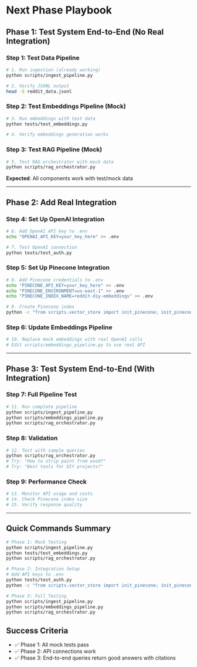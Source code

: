 # Next Phase Playbook

## Phase 1: Test System End-to-End (No Real Integration)

### Step 1: Test Data Pipeline
```bash
# 1. Run ingestion (already working)
python scripts/ingest_pipeline.py

# 2. Verify JSONL output
head -5 reddit_data.jsonl
```

### Step 2: Test Embeddings Pipeline (Mock)
```bash
# 3. Run embeddings with test data
python tests/test_embeddings.py

# 4. Verify embeddings generation works
```

### Step 3: Test RAG Pipeline (Mock)
```bash
# 5. Test RAG orchestrator with mock data
python scripts/rag_orchestrator.py
```

**Expected**: All components work with test/mock data

---

## Phase 2: Add Real Integration

### Step 4: Set Up OpenAI Integration
```bash
# 6. Add OpenAI API key to .env
echo "OPENAI_API_KEY=your_key_here" >> .env

# 7. Test OpenAI connection
python tests/test_auth.py
```

### Step 5: Set Up Pinecone Integration
```bash
# 8. Add Pinecone credentials to .env
echo "PINECONE_API_KEY=your_key_here" >> .env
echo "PINECONE_ENVIRONMENT=us-east-1" >> .env
echo "PINECONE_INDEX_NAME=reddit-diy-embeddings" >> .env

# 9. Create Pinecone index
python -c "from scripts.vector_store import init_pinecone; init_pinecone()"
```

### Step 6: Update Embeddings Pipeline
```bash
# 10. Replace mock embeddings with real OpenAI calls
# Edit scripts/embeddings_pipeline.py to use real API
```

---

## Phase 3: Test System End-to-End (With Integration)

### Step 7: Full Pipeline Test
```bash
# 11. Run complete pipeline
python scripts/ingest_pipeline.py
python scripts/embeddings_pipeline.py
python scripts/rag_orchestrator.py
```

### Step 8: Validation
```bash
# 12. Test with sample queries
python scripts/rag_orchestrator.py
# Try: "How to strip paint from wood?"
# Try: "Best tools for DIY projects?"
```

### Step 9: Performance Check
```bash
# 13. Monitor API usage and costs
# 14. Check Pinecone index size
# 15. Verify response quality
```

---

## Quick Commands Summary

```bash
# Phase 1: Mock Testing
python scripts/ingest_pipeline.py
python tests/test_embeddings.py
python scripts/rag_orchestrator.py

# Phase 2: Integration Setup
# Add API keys to .env
python tests/test_auth.py
python -c "from scripts.vector_store import init_pinecone; init_pinecone()"

# Phase 3: Full Testing
python scripts/ingest_pipeline.py
python scripts/embeddings_pipeline.py
python scripts/rag_orchestrator.py
```

## Success Criteria

- ✅ Phase 1: All mock tests pass
- ✅ Phase 2: API connections work
- ✅ Phase 3: End-to-end queries return good answers with citations
